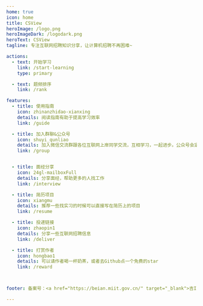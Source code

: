 ```yaml
---
home: true
icon: home
title: CSView
heroImage: /logo.png
heroImageDark: /logodark.png
heroText: CSView
tagline: 专注互联网招聘知识分享，让计算机招聘不再困难~

actions:
  - text: 开始学习
    link: /start-learning
    type: primary

  - text: 题频排序
    link: /rank

features:
  - title: 使用指南
    icon: zhinanzhidao-xianxing
    details: 阅读指南有助于提高学习效率
    link: /guide

  - title: 加入群聊&公众号
    icon: shuyi_qunliao
    details: 加入微信交流群跟各位互联网上岸同学交流，互相学习，一起进步。公众号会定期分享高质量面经解析
    link: /group


  - title: 面经分享
    icon: 24gl-mailboxFull
    details: 分享面经，帮助更多的人找工作
    link: /interview

  - title: 简历项目
    icon: xiangmu
    details: 推荐一些找实习的时候可以直接写在简历上的项目
    link: /resume

  - title: 投递链接
    icon: zhaopin1
    details: 分享一些互联网招聘信息
    link: /deliver

  - title: 打赏作者
    icon: hongbao1
    details: 可以请作者喝一杯奶茶，或者去Github点一个免费的star
    link: /reward



footer: 备案号：<a href="https://beian.miit.gov.cn/" target="_blank">吉ICP备2023000735号-2</a>

---
```













